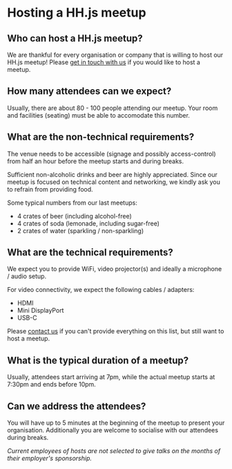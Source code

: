 # Hosting a HH.js meetup

## Who can host a HH.js meetup?

We are thankful for every organisation or company that is willing to host our HH.js meetup!
Please [get in touch with us](https://github.com/hamburg-js/proposals#contact) if you would like to host a meetup.

## How many attendees can we expect?

Usually, there are about 80 - 100 people attending our meetup.
Your room and facilities (seating) must be able to accomodate this number.

## What are the non-technical requirements?

The venue needs to be accessible (signage and possibly access-control) from half an hour before the meetup starts and during breaks.

Sufficient non-alcoholic drinks and beer are highly appreciated. Since our meetup is focused on technical content and networking, we kindly ask you to refrain from providing food.

Some typical numbers from our last meetups:

- 4 crates of beer (including alcohol-free)
- 4 crates of soda (lemonade, including sugar-free)
- 2 crates of water (sparkling / non-sparkling)

## What are the technical requirements?

We expect you to provide WiFi, video projector(s) and ideally a microphone / audio setup.

For video connectivity, we expect the following cables / adapters:
- HDMI
- Mini DisplayPort
- USB-C

Please [contact us](https://github.com/hamburg-js/proposals#contact) if you can't provide everything on this list, but still want to host a meetup.

## What is the typical duration of a meetup?

Usually, attendees start arriving at 7pm, while the actual meetup starts at 7:30pm and ends before 10pm.

## Can we address the attendees?

You will have up to 5 minutes at the beginning of the meetup to present your organisation. Additionally you are welcome to socialise with our attendees during breaks.

_Current employees of hosts are not selected to give talks on the months of their employer's sponsorship._
